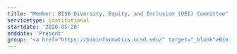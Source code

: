 ```yaml
---
title: "Member: BISB Diversity, Equity, and Inclusion (DEI) Committee"
servicetype: institutional
startdate: '2020-05-20'
enddate: 'Present'
group: '<a href="https://bioinformatics.ucsd.edu/" target="_blank">Bioinformatics & Systems Biology (BISB) Graduate Program</a>, <a href="https://ucsd.edu/" target="_blank">UC San Diego</a>'
---
```

